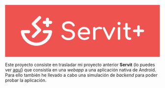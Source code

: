 ![Servit](./docs/images/logo.png)

Este proyecto consiste en trasladar mi proyecto anterior **Servit** (lo puedes ver [aquí](https://github.com/fer227/Servit)) que consistía en una *webapp* a una aplicación nativa de Android. Para ello también he llevado a cabo una simulación de *backend* para poder probar la aplicación.